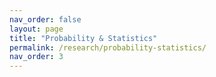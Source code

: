 ```yaml
---
nav_order: false
layout: page
title: "Probability & Statistics"
permalink: /research/probability-statistics/
nav_order: 3
---
```





